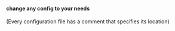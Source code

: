 #### change any config to your needs

(Every configuration file has a comment that specifies its location)